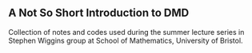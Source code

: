 ## A Not So Short Introduction to DMD

Collection of notes and codes used during the summer lecture series in Stephen Wiggins group at School of Mathematics, University of Bristol. 

